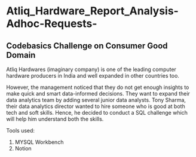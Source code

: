 # Atliq_Hardware_Report_Analysis-Adhoc-Requests-
## Codebasics Challenge on Consumer Good Domain
<p>Atliq Hardwares (imaginary company) is one of the leading computer hardware producers in India and well expanded in other countries too.

However, the management noticed that they do not get enough insights to make quick and smart data-informed decisions. They want to expand their data analytics team by adding several junior data analysts. Tony Sharma, their data analytics director wanted to hire someone who is good at both tech and soft skills. Hence, he decided to conduct a SQL challenge which will help him understand both the skills.
</p>

Tools used:
1. MYSQL Workbench
2. Notion
